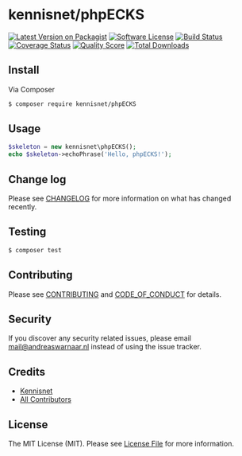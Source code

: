 # kennisnet/phpECKS

[![Latest Version on Packagist][ico-version]][link-packagist]
[![Software License][ico-license]](LICENSE.md)
[![Build Status][ico-travis]][link-travis]
[![Coverage Status][ico-scrutinizer]][link-scrutinizer]
[![Quality Score][ico-code-quality]][link-code-quality]
[![Total Downloads][ico-downloads]][link-downloads]

## Install

Via Composer

``` bash
$ composer require kennisnet/phpECKS
```

## Usage

``` php
$skeleton = new kennisnet\phpECKS();
echo $skeleton->echoPhrase('Hello, phpECKS!');
```

## Change log

Please see [CHANGELOG](CHANGELOG.md) for more information on what has changed recently.

## Testing

``` bash
$ composer test
```

## Contributing

Please see [CONTRIBUTING](CONTRIBUTING.md) and [CODE_OF_CONDUCT](CODE_OF_CONDUCT.md) for details.

## Security

If you discover any security related issues, please email mail@andreaswarnaar.nl instead of using the issue tracker.

## Credits

- [Kennisnet][link-author]
- [All Contributors][link-contributors]

## License

The MIT License (MIT). Please see [License File](LICENSE.md) for more information.

[ico-version]: https://img.shields.io/packagist/v/kennisnet/kennisnet/phpECKS.svg?style=flat-square
[ico-license]: https://img.shields.io/badge/license-MIT-brightgreen.svg?style=flat-square
[ico-travis]: https://img.shields.io/travis/kennisnet/kennisnet/phpECKS/master.svg?style=flat-square
[ico-scrutinizer]: https://img.shields.io/scrutinizer/coverage/g/kennisnet/kennisnet/phpECKS.svg?style=flat-square
[ico-code-quality]: https://img.shields.io/scrutinizer/g/kennisnet/kennisnet/phpECKS.svg?style=flat-square
[ico-downloads]: https://img.shields.io/packagist/dt/kennisnet/kennisnet/phpECKS.svg?style=flat-square

[link-packagist]: https://packagist.org/packages/kennisnet/kennisnet/phpECKS
[link-travis]: https://travis-ci.org/kennisnet/kennisnet/phpECKS
[link-scrutinizer]: https://scrutinizer-ci.com/g/kennisnet/kennisnet/phpECKS/code-structure
[link-code-quality]: https://scrutinizer-ci.com/g/kennisnet/kennisnet/phpECKS
[link-downloads]: https://packagist.org/packages/kennisnet/kennisnet/phpECKS
[link-author]: https://github.com/kennisnet
[link-contributors]: CONTRIBUTERS.md
